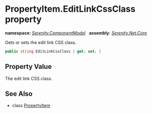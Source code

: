 # PropertyItem.EditLinkCssClass property
**namespace:** *[Serenity.ComponentModel](../../README.md#serenity.componentmodel-namespace)*   **assembly**: *[Serenity.Net.Core](../../README.md)*

Gets or sets the edit link CSS class.

```csharp
public string EditLinkCssClass { get; set; }
```

## Property Value

The edit link CSS class.

## See Also

* class [PropertyItem](../PropertyItem.md)